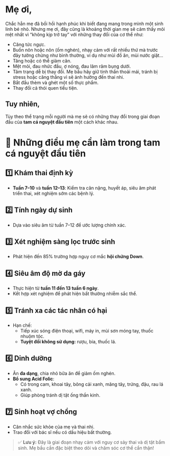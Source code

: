 # Mẹ ơi,

Chắc hẳn mẹ đã bồi hồi hạnh phúc khi biết đang mang trong mình một sinh linh bé nhỏ. Nhưng mẹ ơi, đây cũng là khoảng thời gian mẹ sẽ cảm thấy mỏi mệt nhất vì “không kịp trở tay” với những thay đổi của cơ thể như:

- Căng tức ngực.
- Buồn nôn hoặc nôn (ốm nghén), nhạy cảm với rất nhiều thứ mà trước đây tưởng chừng như bình thường, ví dụ như mùi đồ ăn, mùi nước giặt…
- Tăng hoặc có thể giảm cân.
- Mệt mỏi, đau nhức đầu, ợ nóng, đau lâm râm bụng dưới.
- Tâm trạng dễ bị thay đổi. Mẹ bầu hãy giữ tinh thần thoải mái, tránh bị stress hoặc căng thẳng vì sẽ ảnh hưởng đến thai nhi.
- Bắt đầu thèm và ghét một số thực phẩm.
- Thay đổi cả thói quen tiểu tiện.

## Tuy nhiên,

Tùy theo thể trạng mỗi người mà mẹ sẽ có những thay đổi trong giai đoạn đầu của **tam cá nguyệt đầu tiên** một cách khác nhau.


# 📝 Những điều mẹ cần làm trong tam cá nguyệt đầu tiên

## 1️⃣ Khám thai định kỳ
- **Tuần 7–10** và **tuần 12–13**: Kiểm tra cân nặng, huyết áp, siêu âm phát triển thai, xét nghiệm sớm các bệnh lý.

## 2️⃣ Tính ngày dự sinh
- Dựa vào siêu âm từ tuần 7–12 để ước lượng chính xác.

## 3️⃣ Xét nghiệm sàng lọc trước sinh
- Phát hiện đến 85% trường hợp nguy cơ mắc **hội chứng Down**.

## 4️⃣ Siêu âm độ mờ da gáy
- Thực hiện từ **tuần 11 đến 13 tuần 6 ngày**.
- Kết hợp xét nghiệm để phát hiện bất thường nhiễm sắc thể.

## 5️⃣ Tránh xa các tác nhân có hại
- Hạn chế:
  - Tiếp xúc sóng điện thoại, wifi, máy in, mùi sơn móng tay, thuốc nhuộm tóc.
  - **Tuyệt đối không sử dụng:** rượu, bia, thuốc lá.

## 6️⃣ Dinh dưỡng
- Ăn **đa dạng**, chia nhỏ bữa ăn để giảm ốm nghén.
- **Bổ sung Acid Folic**: 
  - Có trong cam, khoai tây, bông cải xanh, măng tây, trứng, đậu, rau lá xanh.
  - Giúp phòng tránh dị tật ống thần kinh.

## 7️⃣ Sinh hoạt vợ chồng
- Cân nhắc sức khỏe của mẹ và thai nhi.
- Trao đổi với bác sĩ nếu có dấu hiệu bất thường.

> ✅ **Lưu ý:** Đây là giai đoạn nhạy cảm với nguy cơ sảy thai và dị tật bẩm sinh. Mẹ bầu cần đặc biệt theo dõi và chăm sóc cơ thể cẩn thận!
